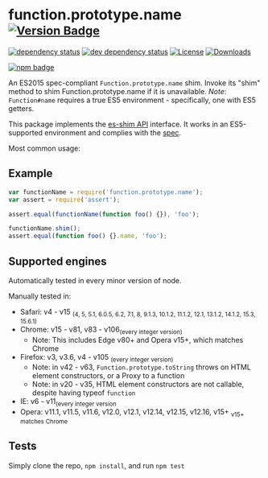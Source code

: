 # function.prototype.name <sup>[![Version Badge][2]][1]</sup>

[![dependency status][5]][6]
[![dev dependency status][7]][8]
[![License][license-image]][license-url]
[![Downloads][downloads-image]][downloads-url]

[![npm badge][11]][1]

An ES2015 spec-compliant `Function.prototype.name` shim. Invoke its "shim" method to shim Function.prototype.name if it is unavailable.
*Note*: `Function#name` requires a true ES5 environment - specifically, one with ES5 getters.

This package implements the [es-shim API](https://github.com/es-shims/api) interface. It works in an ES5-supported environment and complies with the [spec](https://www.ecma-international.org/ecma-262/6.0/#sec-get-regexp.prototype.flags).

Most common usage:

## Example

```js
var functionName = require('function.prototype.name');
var assert = require('assert');

assert.equal(functionName(function foo() {}), 'foo');

functionName.shim();
assert.equal(function foo() {}.name, 'foo');
```

## Supported engines

Automatically tested in every minor version of node.

Manually tested in:

- Safari: v4 - v15 <sub>(4, 5, 5.1, 6.0.5, 6.2, 7.1, 8, 9.1.3, 10.1.2, 11.1.2, 12.1, 13.1.2, 14.1.2, 15.3, 15.6.1)</sub>
- Chrome: v15 - v81, v83 - v106<sub>(every integer version)</sub>
  - Note: This includes Edge v80+ and Opera v15+, which matches Chrome
- Firefox: v3, v3.6, v4 - v105 <sub>(every integer version)</sub>
  - Note: in v42 - v63, `Function.prototype.toString` throws on HTML element constructors, or a Proxy to a function
  - Note: in v20 - v35, HTML element constructors are not callable, despite having typeof `function`
- IE: v6 - v11<sub>(every integer version</sub>
- Opera: v11.1, v11.5, v11.6, v12.0, v12.1, v12.14, v12.15, v12.16, v15+ <sub>v15+ matches Chrome</sub>

## Tests

Simply clone the repo, `npm install`, and run `npm test`

[1]: https://npmjs.org/package/function.prototype.name
[2]: https://versionbadg.es/es-shims/Function.prototype.name.svg
[5]: https://david-dm.org/es-shims/Function.prototype.name.svg
[6]: https://david-dm.org/es-shims/Function.prototype.name
[7]: https://david-dm.org/es-shims/Function.prototype.name/dev-status.svg
[8]: https://david-dm.org/es-shims/Function.prototype.name#info=devDependencies
[11]: https://nodei.co/npm/function.prototype.name.png?downloads=true&stars=true
[license-image]: https://img.shields.io/npm/l/function.prototype.name.svg
[license-url]: LICENSE
[downloads-image]: https://img.shields.io/npm/dm/function.prototype.name.svg
[downloads-url]: https://npm-stat.com/charts.html?package=function.prototype.name
